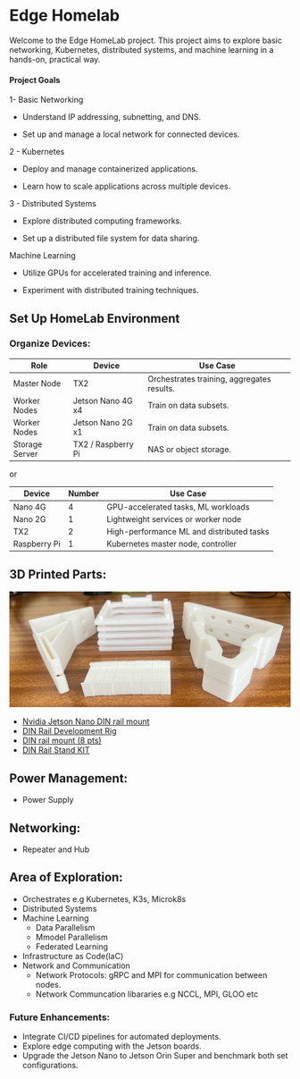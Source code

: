 # Edge Homelab
Welcome to the Edge  HomeLab project. This project aims to explore basic networking, Kubernetes, distributed systems, and machine learning in a hands-on, practical way.


#### Project Goals

1- Basic Networking

 -  Understand IP addressing, subnetting, and DNS.

 - Set up and manage a local network for connected devices.

2 - Kubernetes

- Deploy and manage containerized applications.

- Learn how to scale applications across multiple devices.

3 - Distributed Systems

- Explore distributed computing frameworks.

- Set up a distributed file system for data sharing.

Machine Learning

- Utilize GPUs for accelerated training and inference.

- Experiment with distributed training techniques.


## Set Up HomeLab Environment

### Organize Devices:

| **Role**       | **Device**         | **Use Case**                               |
| -------------- | ------------------ | ------------------------------------------ |
| Master Node    | TX2                | Orchestrates training, aggregates results. |
| Worker Nodes   | Jetson Nano 4G x4  | Train on data subsets.                     |
| Worker Nodes   | Jetson Nano 2G x1  | Train on data subsets.                     |
| Storage Server | TX2 / Raspberry Pi | NAS or object storage.                     |

or 

| Device       | Number | Use Case                                  |
| ------------ | ------ | ----------------------------------------- |
| Nano 4G      | 4      | GPU-accelerated tasks, ML workloads       |
| Nano 2G      | 1      | Lightweight services or worker node       |
| TX2          | 2      | High-performance ML and distributed tasks |
| Raspberry Pi | 1      | Kubernetes master node, controller        |


## 3D Printed Parts: 
![3D Printed Parts](./assets/3d_parts.jpg)
- [Nvidia Jetson Nano DIN rail mount](https://www.stlfinder.com/model/nvidia-jetson-nano-din-rail-mount-0GMeNTmN/4430214/)
- [DIN Rail Development Rig](https://www.thingiverse.com/thing:3433772)
- [DIN rail mount (8 pts)](https://www.thingiverse.com/thing:3487867)
- [DIN Rail Stand KIT](https://www.thingiverse.com/thing:3609072)



## Power Management: 
- Power Supply 
## Networking: 
- Repeater and Hub 
## Area of Exploration:
- Orchestrates e.g Kubernetes, K3s, Microk8s
- Distributed Systems
- Machine Learning
  - Data Parallelism
  - Mmodel Parallelism
  - Federated Learning
- Infrastructure as Code(IaC)
- Network and Communication
  - Network Protocols: gRPC and MPI for communication between nodes.
  - Network Communcation libararies e.g NCCL, MPI, GLOO etc



### Future Enhancements:

- Integrate CI/CD pipelines for automated deployments.
- Explore edge computing with the Jetson boards.
- Upgrade the Jetson Nano to Jetson Orin Super and benchmark both set configurations. 